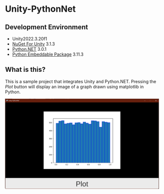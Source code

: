 # Unity-PythonNet

## Development Environment

- Unity2022.3.20f1
- [NuGet For Unity](https://github.com/GlitchEnzo/NuGetForUnity) 3.1.3
- [Python.NET](https://www.nuget.org/packages/pythonnet) 3.0.1
- [Python Embeddable Package](https://www.python.org/downloads/windows/) 3.11.3

## What is this?

This is a sample project that integrates Unity and Python.NET. Pressing the *Plot* button will display an image of a graph drawn using matplotlib in Python.

<img src="https://raw.githubusercontent.com/shiena/Unity-PythonNet/main/Documents~/preview.png" title="preview">
